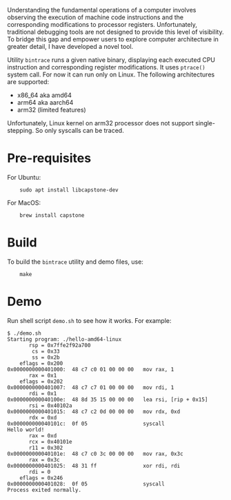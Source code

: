 Understanding the fundamental operations of a computer involves
observing the execution of machine code instructions and the
corresponding modifications to processor registers. Unfortunately,
traditional debugging tools are not designed to provide this level of
visibility. To bridge this gap and empower users to explore computer
architecture in greater detail, I have developed a novel tool.

Utility `bintrace` runs a given native binary, displaying each executed
CPU instruction and corresponding register modifications.
It uses `ptrace()` system call. For now it can run only on Linux.
The following architectures are supported:

 * x86_64 aka amd64
 * arm64 aka aarch64
 * arm32 (limited features)

Unfortunately, Linux kernel on arm32 processor does not support single-stepping.
So only syscalls can be traced.

# Pre-requisites

For Ubuntu:
```
    sudo apt install libcapstone-dev
```
For MacOS:
```
    brew install capstone
```

# Build

To build the `bintrace` utility and demo files, use:
```
    make
```

# Demo

Run shell script `demo.sh` to see how it works. For example:
```
$ ./demo.sh
Starting program: ./hello-amd64-linux
       rsp = 0x7ffe2f92a700
        cs = 0x33
        ss = 0x2b
    eflags = 0x200
0x0000000000401000:  48 c7 c0 01 00 00 00   mov rax, 1
       rax = 0x1
    eflags = 0x202
0x0000000000401007:  48 c7 c7 01 00 00 00   mov rdi, 1
       rdi = 0x1
0x000000000040100e:  48 8d 35 15 00 00 00   lea rsi, [rip + 0x15]
       rsi = 0x40102a
0x0000000000401015:  48 c7 c2 0d 00 00 00   mov rdx, 0xd
       rdx = 0xd
0x000000000040101c:  0f 05                  syscall
Hello world!
       rax = 0xd
       rcx = 0x40101e
       r11 = 0x302
0x000000000040101e:  48 c7 c0 3c 00 00 00   mov rax, 0x3c
       rax = 0x3c
0x0000000000401025:  48 31 ff               xor rdi, rdi
       rdi = 0
    eflags = 0x246
0x0000000000401028:  0f 05                  syscall
Process exited normally.
```
